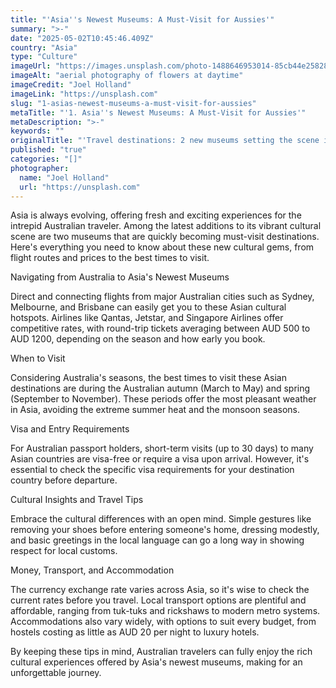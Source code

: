 ```yaml
---
title: "'Asia''s Newest Museums: A Must-Visit for Aussies'"
summary: ">-"
date: "2025-05-02T10:45:46.409Z"
country: "Asia"
type: "Culture"
imageUrl: "https://images.unsplash.com/photo-1488646953014-85cb44e25828?q=80&w=1935&auto=format&fit=crop&ixlib=rb-4.0.3&ixid=M3wxMjA3fDB8MHxwaG90by1wYWdlfHx8fGVufDB8fHx8fA%3D%3D"
imageAlt: "aerial photography of flowers at daytime"
imageCredit: "Joel Holland"
imageLink: "https://unsplash.com"
slug: "1-asias-newest-museums-a-must-visit-for-aussies"
metaTitle: "'1. Asia''s Newest Museums: A Must-Visit for Aussies'"
metaDescription: ">-"
keywords: ""
originalTitle: "'Travel destinations: 2 new museums setting the scene in Asia - ArtsHub'"
published: "true"
categories: "[]"
photographer:
  name: "Joel Holland"
  url: "https://unsplash.com"
---
```






Asia is always evolving, offering fresh and exciting experiences for the intrepid Australian traveler. Among the latest additions to its vibrant cultural scene are two museums that are quickly becoming must-visit destinations. Here's everything you need to know about these new cultural gems, from flight routes and prices to the best times to visit.

Navigating from Australia to Asia's Newest Museums

Direct and connecting flights from major Australian cities such as Sydney, Melbourne, and Brisbane can easily get you to these Asian cultural hotspots. Airlines like Qantas, Jetstar, and Singapore Airlines offer competitive rates, with round-trip tickets averaging between AUD 500 to AUD 1200, depending on the season and how early you book.

When to Visit

Considering Australia's seasons, the best times to visit these Asian destinations are during the Australian autumn (March to May) and spring (September to November). These periods offer the most pleasant weather in Asia, avoiding the extreme summer heat and the monsoon seasons.

Visa and Entry Requirements

For Australian passport holders, short-term visits (up to 30 days) to many Asian countries are visa-free or require a visa upon arrival. However, it's essential to check the specific visa requirements for your destination country before departure.

Cultural Insights and Travel Tips

Embrace the cultural differences with an open mind. Simple gestures like removing your shoes before entering someone's home, dressing modestly, and basic greetings in the local language can go a long way in showing respect for local customs.

Money, Transport, and Accommodation

The currency exchange rate varies across Asia, so it's wise to check the current rates before you travel. Local transport options are plentiful and affordable, ranging from tuk-tuks and rickshaws to modern metro systems. Accommodations also vary widely, with options to suit every budget, from hostels costing as little as AUD 20 per night to luxury hotels.

By keeping these tips in mind, Australian travelers can fully enjoy the rich cultural experiences offered by Asia's newest museums, making for an unforgettable journey.
